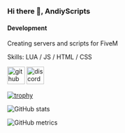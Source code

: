 ### Hi there 👋, AndiyScripts
#### Development
Creating servers and scripts for FiveM 

Skills: LUA / JS / HTML / CSS



[<img src='https://cdn.jsdelivr.net/npm/simple-icons@3.0.1/icons/github.svg' alt='github' height='40'>](https://github.com/AndiyScripts)  [<img src='https://cdn.jsdelivr.net/npm/simple-icons@3.0.1/icons/discord.svg' alt='discord' height='40'>](https://discord.gg/Cx9PC6QmNW)  

[![trophy](https://github-profile-trophy.vercel.app/?username=AndiyScripts)](https://github.com/ryo-ma/github-profile-trophy)

![GitHub stats](https://github-readme-stats.vercel.app/api?username=AndiyScripts&show_icons=true)  

![GitHub metrics](https://metrics.lecoq.io/AndiyScripts)  

